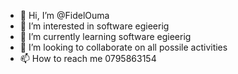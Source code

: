 - 👋 Hi, I’m @FidelOuma
- 👀 I’m interested in software egieerig
- 🌱 I’m currently learning software egieerig
- 💞️ I’m looking to collaborate on all possile activities
- 📫 How to reach me 0795863154

<!---
FidelOuma/FidelOuma is a ✨ special ✨ repository because its `README.md` (this file) appears on your GitHub profile.
You can click the Preview link to take a look at your changes.
--->

